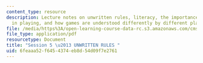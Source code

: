 ```yaml
---
content_type: resource
description: Lecture notes on unwritten rules, literacy, the importance of players
  in playing, and how games are understood differently by different players.
file: /media/https%3A/open-learning-course-data-rc.s3.amazonaws.com/cms-300-introduction-to-videogame-studies-fall-2011/6feaaa52f6454374eb8d54d09f7e2761_MITCMS_300F11_session_5.pdf
file_type: application/pdf
resourcetype: Document
title: "Session 5 \u2013 UNWRITTEN RULES "
uid: 6feaaa52-f645-4374-eb8d-54d09f7e2761
---
```

